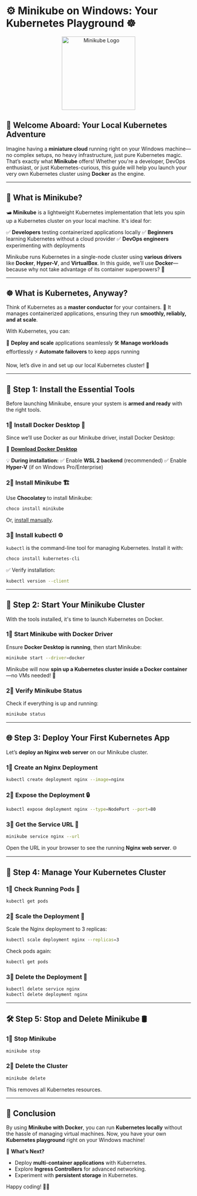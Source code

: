 # ⚙️ Minikube on Windows: Your Kubernetes Playground ☸️

<p align="center">
  <img src="logo.png" alt="Minikube Logo" width="200" />
</p>

## 🌟 Welcome Aboard: Your Local Kubernetes Adventure

Imagine having a **miniature cloud** running right on your Windows machine—no complex setups, no heavy infrastructure, just pure Kubernetes magic. That’s exactly what **Minikube** offers! Whether you're a developer, DevOps enthusiast, or just Kubernetes-curious, this guide will help you launch your very own Kubernetes cluster using **Docker** as the engine.

---

## 🤔 What is Minikube?

🛥️ **Minikube** is a lightweight Kubernetes implementation that lets you spin up a Kubernetes cluster on your local machine. It's ideal for:

✅ **Developers** testing containerized applications locally
✅ **Beginners** learning Kubernetes without a cloud provider
✅ **DevOps engineers** experimenting with deployments

Minikube runs Kubernetes in a single-node cluster using **various drivers** like **Docker**, **Hyper-V**, and **VirtualBox**. In this guide, we’ll use **Docker**—because why not take advantage of its container superpowers? 🐳

---

## ☸️ What is Kubernetes, Anyway?

Think of Kubernetes as a **master conductor** for your containers. 🎠 It manages containerized applications, ensuring they run **smoothly, reliably, and at scale**.

With Kubernetes, you can:

🔄 **Deploy and scale** applications seamlessly
🛠️ **Manage workloads** effortlessly
⚡ **Automate failovers** to keep apps running

Now, let’s dive in and set up our local Kubernetes cluster! 🚀

---

## 🔧 Step 1: Install the Essential Tools

Before launching Minikube, ensure your system is **armed and ready** with the right tools.

### 1⃣ Install Docker Desktop 🐳

Since we’ll use Docker as our Minikube driver, install Docker Desktop:

🧰 **[Download Docker Desktop](https://www.docker.com/products/docker-desktop)**

💡 **During installation:**
✅ Enable **WSL 2 backend** (recommended)
✅ Enable **Hyper-V** (if on Windows Pro/Enterprise)

### 2⃣ Install Minikube 🏗️

Use **Chocolatey** to install Minikube:

```bash
choco install minikube
```

Or, [install manually](https://minikube.sigs.k8s.io/docs/start/).

### 3⃣ Install kubectl ⚙️

`kubectl` is the command-line tool for managing Kubernetes. Install it with:

```bash
choco install kubernetes-cli
```

✅ Verify installation:

```bash
kubectl version --client
```

---

## 🚀 Step 2: Start Your Minikube Cluster

With the tools installed, it's time to launch Kubernetes on Docker.

### 1⃣ Start Minikube with Docker Driver

Ensure **Docker Desktop is running**, then start Minikube:

```bash
minikube start --driver=docker
```

Minikube will now **spin up a Kubernetes cluster inside a Docker container**—no VMs needed! 🎉

### 2⃣ Verify Minikube Status

Check if everything is up and running:

```bash
minikube status
```

---

## 🌐 Step 3: Deploy Your First Kubernetes App

Let’s **deploy an Nginx web server** on our Minikube cluster.

### 1⃣ Create an Nginx Deployment

```bash
kubectl create deployment nginx --image=nginx
```

### 2⃣ Expose the Deployment 🔒

```bash
kubectl expose deployment nginx --type=NodePort --port=80
```

### 3⃣ Get the Service URL 🔗

```bash
minikube service nginx --url
```

Open the URL in your browser to see the running **Nginx web server**. 🌐

---

## 🔄 Step 4: Manage Your Kubernetes Cluster

### 1⃣ Check Running Pods 🗂

```bash
kubectl get pods
```

### 2⃣ Scale the Deployment 📏

Scale the Nginx deployment to 3 replicas:

```bash
kubectl scale deployment nginx --replicas=3
```

Check pods again:

```bash
kubectl get pods
```

### 3⃣ Delete the Deployment 🦜

```bash
kubectl delete service nginx
kubectl delete deployment nginx
```

---

## 🛠️ Step 5: Stop and Delete Minikube 🛢️

### 1⃣ Stop Minikube

```bash
minikube stop
```

### 2⃣ Delete the Cluster

```bash
minikube delete
```

This removes all Kubernetes resources.

---

## 🎯 Conclusion

By using **Minikube with Docker**, you can run **Kubernetes locally** without the hassle of managing virtual machines. Now, you have your own **Kubernetes playground** right on your Windows machine!

🚀 **What’s Next?**

-   Deploy **multi-container applications** with Kubernetes.
-   Explore **Ingress Controllers** for advanced networking.
-   Experiment with **persistent storage** in Kubernetes.

Happy coding! 🚀🙂

